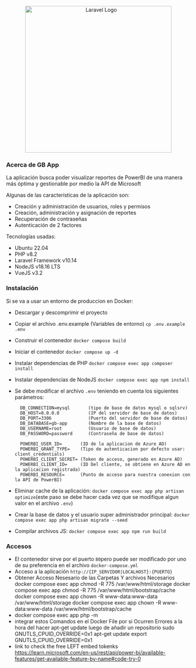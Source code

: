 <p align="center"><a href="https://laravel.com" target="_blank"><img src="https://raw.githubusercontent.com/laravel/art/master/logo-lockup/5%20SVG/2%20CMYK/1%20Full%20Color/laravel-logolockup-cmyk-red.svg" width="400" alt="Laravel Logo"></a></p>

### Acerca de GB App

La aplicación busca poder visualizar reportes de PowerBI de una manera más óptima y
gestionable por medio la API de Microsoft

Algunas de las características de la aplicación son:

* Creación y administración de usuarios, roles y permisos
* Creación, administración y asignación de reportes
* Recuperación de contraseñas
* Autenticación de 2 factores

Tecnologías usadas: 
* Ubuntu 22.04
* PHP v8.2
* Laravel Framework v10.14
* NodeJS v18.16 LTS
* VueJS v3.2

### Instalación

Si se va a usar un entorno de produccion en Docker:

* Descargar y descomprimir el proyecto
* Copiar el archivo .env.example (Variables de entorno) `cp .env.example .env`
* Construir el contenedor `docker compose build`
* Iniciar el contenedor `docker compose up -d`
* Instalar dependencias de PHP `docker compose exec app composer install`
* Instalar dependencias de NodeJS `docker compose exec app npm install`
* Se debe modificar el archivo `.env` teniendo en cuenta los siguientes parámetros:
  ````
    DB_CONNECTION=mysql       (tipo de base de datos mysql o sqlsrv)
    DB_HOST=0.0.0.0           (IP del servidor de base de datos)
    DB_PORT=3306              (Puerto del servidor de base de datos)
    DB_DATABASE=gb-app        (Nombre de la base de datos)
    DB_USERNAME=root          (Usuario de base de datos)
    DB_PASSWORD=password      (Contraseña de base de datos)
  ````

  ````
    POWERBI_USER_ID=       (ID de la aplicacion de Azure AD)
    POWERBI_GRANT_TYPE=    (Tipo de autenticacion por defecto usar: client_credentials)
    POWERBI_CLIENT_SECRET= (Token de acceso, generado en Azure AD)
    POWERBI_CLIENT_ID=     (ID Del cliente, se obtiene en Azure AD en la aplicacion registrada)
    POWERBI_RESOURCE=      (Punto de acceso para nuestra conexion con la API de PowerBI)
  ````
* Eliminar cache de la aplicación: `docker compose exec app php artisan optimize`(este paso se debe hacer cada vez que se modifique algun valor en el archivo `.env`)
* Crear la base de datos y el usuario super administrador principal: `docker compose exec app php artisan migrate --seed`
* Compilar archivos JS: `docker compose exec app npm run build`

### Accesos

* El contenedor sirve por el puerto `80`pero puede ser modificado por uno de su preferencia en el
  archivo `docker-compose.yml`
* Acceso a la aplicación `http://{IP_SERVIDOR|LOCALHOST}:{PUERTO}`
* Obtener Acceso Nesesario de las Carpetas Y archivos Necesarios docker compose exec app chmod -R 775 /var/www/html/storage
                                                                 docker compose exec app chmod -R 775 /var/www/html/bootstrap/cache
                                                                 docker compose exec app chown -R www-data:www-data /var/www/html/storage
                                                                 docker compose exec app chown -R www-data:www-data /var/www/html/bootstrap/cache
* docker compose exec app php -m
* integrar estos Comandos en el Docker File por si Ocurren Errores a la hora del hacer apt-get update luego de añadir un repositorio
      sudo GNUTLS_CPUID_OVERRIDE=0x1 apt-get update 
      export  GNUTLS_CPUID_OVERRIDE=0x1
* link to check the free LEFT embed tokenks https://learn.microsoft.com/en-us/rest/api/power-bi/available-features/get-available-feature-by-name#code-try-0
